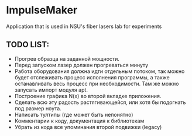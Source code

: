 # ImpulseMaker
 Application that is used in NSU's fiber lasers lab for experiments
 
 ## TODO LIST:
 * Прогрев образца на заданной мощности.
 * Перед запуском лазер должен прогреваться минуту
 * Работа оборудования должна идти отдельным потоком, так можно будет отслеживать процесс исполнения программы, а также останавливать весь процесс при необходимости.  Там же можно запусать импорт модуля apt.
 * Построение графика N(x) во второй вкладке приложения.
 * Сделать всю эту радость растягивающейся, или хотя бы подогнать под размер ноута.
 * Написать тултипы (где может быть непонятно)
 * Комментарии к коду, документация к библиотекам
 * Убрать из кода все упоминания второй подвижки (legacy)
